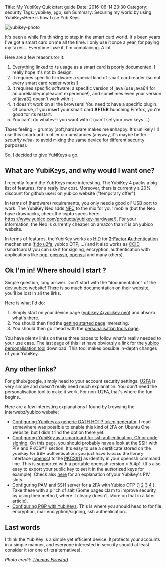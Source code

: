 Title:  My YubiKey Quickstart guide
Date: 2016-06-14 23:30
Category: security
Tags: yubikey, pgp, ssh
Summary: Securing my world by using YubiKeysHere is how I use YubiKeys

![yubikey-photo](https://farm3.staticflickr.com/2625/3689896409_35043dc8ba_d.jpg)

It's been a while I'm thinking to step in the smart card world. It's been years I've got a smart card on me all the time. I only use it once a year, for paying my taxes... Everytime I use it, I'm complaining. A lot.

Here are a few reasons for it:

1. Everything linked to its usage as a smart card is poorly documented. I really hope it's not by design.
1. It requires specific hardware: a special kind of smart card reader (so not every smart card reader works!)
1. It requires specific software: a specific version of java (use java64 for an unreliable/unpleasant experience!), and sometimes even your version of java32 doesn't work with it
1. It doesn't work on all the browsers! You need to have a specific plugin. Of course, if you insert your smart card **AFTER** launching Firefox, you're good for its restart.
1. You can't do whatever you want with it (can't set your own keys ...)

Taxes feeling + grumpy {soft,hard}ware makes me unhappy. It's unlikely I'll use this smartcard in other circumstances (anyway, it's maybe better -_security wise_- to avoid mixing the same device for different security purposes).

So, I decided to give YubiKeys a go.

## What are YubiKeys, and why would I want one?

I recently found the YubiKeys more interesting.
The YubiKey 4 packs a big list of features, for a really low cost. Moreover, there is currently a 20% discount for github users on yubico website ("temporary offer").

In terms of (hardware) requirements, you only need a good ol' USB port to work. The YubiKey Neo adds [NFC](https://en.wikipedia.org/wiki/Near_field_communication) to the mix for your mobile (but the Neo have drawbacks, check the cypto specs here: <https://www.yubico.com/products/yubikey-hardware/>). For your information, the Neo is currently cheaper on amazon than it is on yubico website.

In terms of features, the YubiKey works as [HID](https://en.wikipedia.org/wiki/USB_human_interface_device_class) for [**2-F**actor **A**uthentication](https://en.wikipedia.org/wiki/Two-factor_authentication) mechanisms ([fido u2fa][fido-u2fa], yubico OTP, ...) and it also works as [CCID](https://en.wikipedia.org/wiki/CCID_(protocol)) (smartcards! you can use it for signing, encryption, authentication with applications like [pgp](https://en.wikipedia.org/wiki/Pretty_Good_Privacy), [openssh](https://en.wikipedia.org/wiki/OpenSSH), [openssl](https://en.wikipedia.org/wiki/OpenSSL) and many others).

## Ok I'm in! Where should I start ?

Simple question, long answer. Don't start with the "documentation" of the [dev.yubico][] website!
There is so much documentation on their website, you'll be lost in all the links.

Here is what I'd do:

1. Simply start on your device page ([yubikey 4][]/[yubikey neo][]) and absorb what's there.
1. You should then find the [getting started page][yubico-start] interesting.
1. You should then go ahead with the [personalisation tools page][yubico-pt-page].

You have plenty links on these three pages to follow what's really needed to your use case. The last page of this list have obviously a link for the [yubico personalisation tool][yubico-pt] download. This tool makes possible in-depth changes of your YubiKey.

## Any other links?

For github/google, simply head to your account security settings. [U2FA][fido-u2fa] is very simple and doesn't really need much explanation. You don't need the personalisation tool to make it work. For non-U2FA, that's where the fun begins...

Here are a few interesting explanations I found by browsing the interwebz/yubico website:

- [Configuring Yubikey as generic OATH HOTP token generator][generic-hotp]. I read somewhere was possible to enable this kind of 2FA on Ubuntu One website, but I didn't find the option there yet.
- [Configuring YubiKey as a smartcard for ssh authentication, CA or code signing][ssh-cert]. On this page, you should probably have a look at the SSH with PIV and PKCS#11 section. It's easy to use a certificate stored on the yubikey for SSH authentication: you just have to pass the library interface ([opensc](https://en.wikipedia.org/wiki/OpenSC)) to the [PKCS#11][] as identity in your openssh command line. This is supported with a portable openssh version > 5.4p1. (It's also easy to export your public key to set it in the authorized keys for example). Check also [here][piv-slots] for an explanation of your Yubikey's PIV slots.
- Configuring PAM and SSH server for a 2FA with Yubico OTP ([1][] [2][] [3][] [4][] ). Take these with a pinch of salt (Some pages claim to improve security by using their method, where it clearly doesn't. More on that in a later article).
- [Configuring PGP with YubiKeys][pgp]. This is where you should head to for file encryption, mail encryption/signing, ssh authentication...

## Last words

I think the YubiKey is a simple yet efficient device. It protects your accounts
in a simple manner, and everyone interested in security should at least consider
it (or one of its alternatives).

[dev.yubico]: https://developers.yubico.com/
[yubikey 4]: http://yubi.co/4
[yubikey neo]: http://yubi.co/neo
[yubico-start]: https://www.yubico.com/start/
[yubico-pt]: https://www.yubico.com/pt
[yubico-pt-page]: https://www.yubico.com/products/services-software/personalization-tools/
[generic-hotp]: https://www.yubico.com/products/services-software/personalization-tools/oath/
[ssh-cert]: https://www.yubico.com/why-yubico/for-individuals/computer-login/yubikey-neo-and-piv/
[piv-slots]: https://developers.yubico.com/PIV/Introduction/Certificate_slots.html
[1]: https://derekriemer.com/node/25
[2]: http://delyan.me/securing-ssh-with-totp/
[3]: https://www.100tb.com/blog/ssh-two-factor-authentication-with-totp-in-debianubuntu/
[4]: http://strugglers.net/~andy/blog/2016/05/06/using-a-totp-app-for-multi-factor-ssh-auth/
[pgp]: https://developers.yubico.com/PGP/
[fido-u2fa]: https://en.wikipedia.org/wiki/Universal_2nd_Factor
[PKCS#11]: https://en.wikipedia.org/wiki/PKCS_11

*Photo credit: [Thomas Flenstad](https://www.flickr.com/photos/11506685@N07/3689896409/)*
